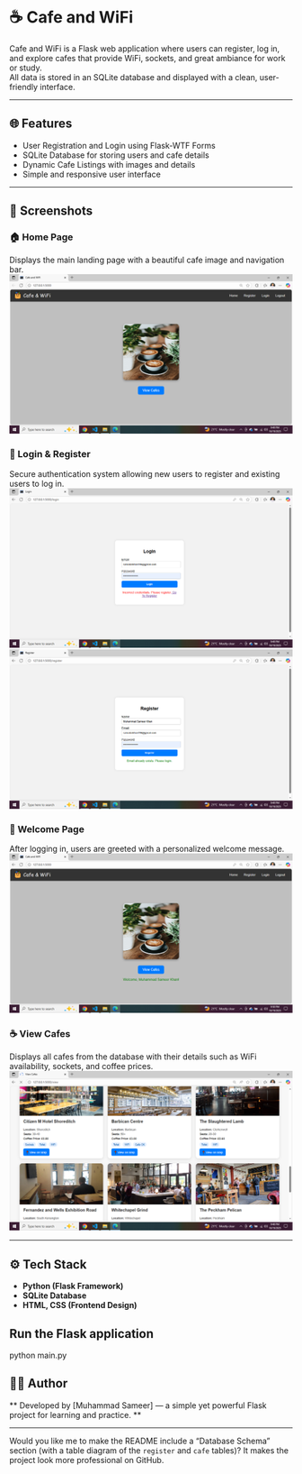 # ☕ Cafe and WiFi

Cafe and WiFi is a Flask web application where users can register, log in, and explore cafes that provide WiFi, sockets, and great ambiance for work or study.  
All data is stored in an SQLite database and displayed with a clean, user-friendly interface.

---

## 🌐 Features
- User Registration and Login using Flask-WTF Forms  
- SQLite Database for storing users and cafe details  
- Dynamic Cafe Listings with images and details  
- Simple and responsive user interface  

---

## 📸 Screenshots

### 🏠 Home Page
Displays the main landing page with a beautiful cafe image and navigation bar.
![Home Page](images./home.png)

### 🔐 Login & Register
Secure authentication system allowing new users to register and existing users to log in.
![Login Page](images./login.png)
![Register Page](images./register.png)

### 👋 Welcome Page
After logging in, users are greeted with a personalized welcome message.
![Welcome Page](images./welcome.png)

### ☕ View Cafes
Displays all cafes from the database with their details such as WiFi availability, sockets, and coffee prices.
![View Cafes](images./view.png)

---

## ⚙️ Tech Stack
- **Python (Flask Framework)**
- **SQLite Database**
- **HTML, CSS (Frontend Design)**

## Run the Flask application
python main.py


## 👨‍💻 Author
** Developed by [Muhammad Sameer] — a simple yet powerful Flask project for learning and practice. **

---

Would you like me to make the README include a “Database Schema” section (with a table diagram of the `register` and `cafe` tables)? It makes the project look more professional on GitHub.

